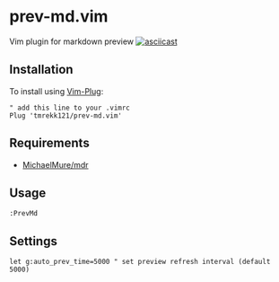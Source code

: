 # prev-md.vim

Vim plugin for markdown preview
[![asciicast](https://asciinema.org/a/ImVkHhVEsF4iEvBjy1XIRgPNi.svg?autoplay=1&speed=3)](https://asciinema.org/a/ImVkHhVEsF4iEvBjy1XIRgPNi?autoplay=1&speed=3)

## Installation

To install using [Vim-Plug](https://github.com/junegunn/vim-plug):

```
" add this line to your .vimrc
Plug 'tmrekk121/prev-md.vim'
```

## Requirements

- [MichaelMure/mdr](https://github.com/MichaelMure/mdr)

## Usage

```
:PrevMd
```

## Settings

```
let g:auto_prev_time=5000 " set preview refresh interval (default 5000)
```

